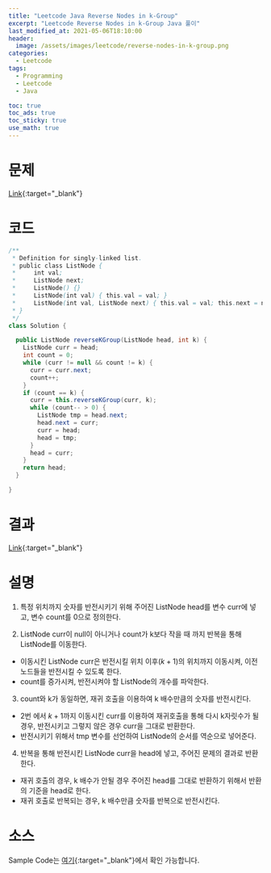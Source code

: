 ```yaml
---
title: "Leetcode Java Reverse Nodes in k-Group"
excerpt: "Leetcode Reverse Nodes in k-Group Java 풀이"
last_modified_at: 2021-05-06T18:10:00
header:
  image: /assets/images/leetcode/reverse-nodes-in-k-group.png
categories:
  - Leetcode
tags:
  - Programming
  - Leetcode
  - Java

toc: true
toc_ads: true
toc_sticky: true
use_math: true
---
```

# 문제
[Link](https://leetcode.com/problems/reverse-nodes-in-k-group/){:target="_blank"}

# 코드
```java
/**
 * Definition for singly-linked list.
 * public class ListNode {
 *     int val;
 *     ListNode next;
 *     ListNode() {}
 *     ListNode(int val) { this.val = val; }
 *     ListNode(int val, ListNode next) { this.val = val; this.next = next; }
 * }
 */
class Solution {

  public ListNode reverseKGroup(ListNode head, int k) {
    ListNode curr = head;
    int count = 0;
    while (curr != null && count != k) {
      curr = curr.next;
      count++;
    }
    if (count == k) {
      curr = this.reverseKGroup(curr, k);
      while (count-- > 0) {
        ListNode tmp = head.next;
        head.next = curr;
        curr = head;
        head = tmp;
      }
      head = curr;
    }
    return head;
  }

}
```

# 결과
[Link](https://leetcode.com/submissions/detail/489565583/){:target="_blank"}

# 설명
1. 특정 위치까지 숫자를 반전시키기 위해 주어진 ListNode head를 변수 curr에 넣고, 변수 count를 0으로 정의한다.

2. ListNode curr이 null이 아니거나 count가 k보다 작을 때 까지 반복을 통해 ListNode를 이동한다.
- 이동시킨 ListNode curr은 반전시킬 위치 이후($k + 1$)의 위치까지 이동시켜, 이전 노드들을 반전시킬 수 있도록 한다.
- count를 증가시켜, 반전시켜야 할 ListNode의 개수를 파악한다.

3. count와 k가 동일하면, 재귀 호출을 이용하여 k 배수만큼의 숫자를 반전시킨다.
- 2번 에서 $k + 1$까지 이동시킨 curr를 이용하여 재귀호출을 통해 다시 k자릿수가 될 경우, 반전시키고 그렇지 않은 경우 curr을 그대로 반환한다.
- 반전시키기 위해서 tmp 변수를 선언하여 ListNode의 순서를 역순으로 넣어준다.

4. 반복을 통해 반전시킨 ListNode curr을 head에 넣고, 주어진 문제의 결과로 반환한다.
- 재귀 호출의 경우, k 배수가 안될 경우 주어진 head를 그대로 반환하기 위해서 반환의 기준을 head로 한다.
- 재귀 호출로 반복되는 경우, k 배수만큼 숫자를 반복으로 반전시킨다.

# 소스
Sample Code는 [여기](https://github.com/GracefulSoul/leetcode/blob/master/src/main/java/gracefulsoul/problems/ReverseNodesInKGroup.java){:target="_blank"}에서 확인 가능합니다.